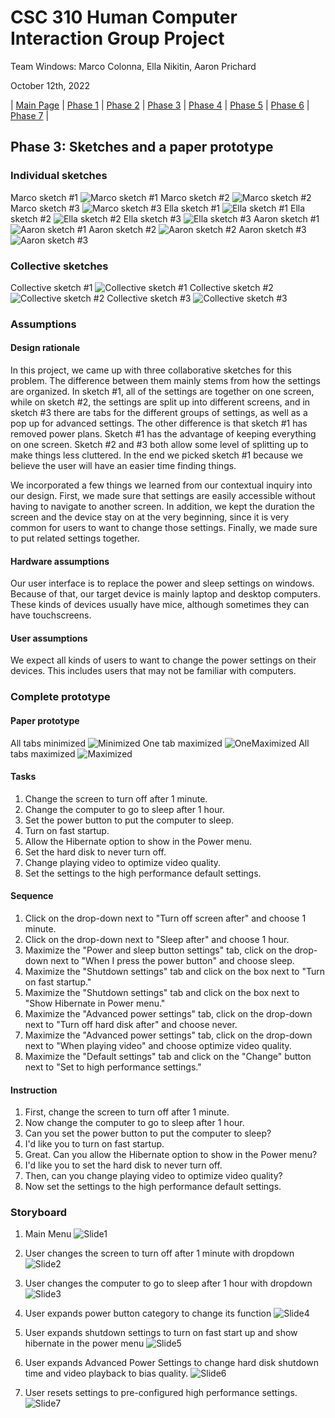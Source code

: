# CSC 310 Human Computer Interaction Group Project

Team Windows: Marco Colonna, Ella Nikitin, Aaron Prichard

October 12th, 2022

| [Main Page](https://marco-colonna.github.io/csc-310-project) | [Phase 1](https://marco-colonna.github.io/csc-310-project/phase1) | [Phase 2](https://marco-colonna.github.io/csc-310-project/phase2) | [Phase 3](https://marco-colonna.github.io/csc-310-project/phase3) | [Phase 4](https://marco-colonna.github.io/csc-310-project/phase4) | [Phase 5](https://marco-colonna.github.io/csc-310-project/phase5) | [Phase 6](https://marco-colonna.github.io/csc-310-project/phase6) | [Phase 7](https://marco-colonna.github.io/csc-310-project/phase7) |

## Phase 3: Sketches and a paper prototype

### Individual sketches

Marco sketch #1
![Marco sketch #1](https://user-images.githubusercontent.com/84739957/195435441-c1d56ef9-5a7e-40f9-98e1-784ead15886e.JPG)
Marco sketch #2
![Marco sketch #2](https://user-images.githubusercontent.com/84739957/195435458-3f4f7ea0-88df-4386-a418-106c81a00f20.JPG)
Marco sketch #3
![Marco sketch #3](https://user-images.githubusercontent.com/84739957/195435470-582ca9d6-269a-4519-b465-f3d95713a280.JPG)
Ella sketch #1
![Ella sketch #1](https://user-images.githubusercontent.com/84739957/195435484-7ede8eff-709a-4c46-91be-6acfa78d69ec.jpg)
Ella sketch #2
![Ella sketch #2](https://user-images.githubusercontent.com/84739957/195435497-1945fa0c-35ec-4715-b333-dcf295442f74.jpg)
Ella sketch #3
![Ella sketch #3](https://user-images.githubusercontent.com/84739957/195435510-f863b0a8-f7ed-4143-8b08-e07b321ff467.jpg)
Aaron sketch #1
![Aaron sketch #1](https://user-images.githubusercontent.com/84739957/195435520-d87216c8-eb55-4da1-a2f1-c0a1e7d7d539.jpg)
Aaron sketch #2
![Aaron sketch #2](https://user-images.githubusercontent.com/84739957/195435531-231ec3c7-6dcb-49d0-aaa8-df786cae6b31.jpg)
Aaron sketch #3
![Aaron sketch #3](https://user-images.githubusercontent.com/84739957/195435541-9e52dd89-c421-45b1-95a2-81b0a8ee4637.jpg)

### Collective sketches

Collective sketch #1
![Collective sketch #1](https://user-images.githubusercontent.com/84739957/195435707-b1251261-3690-427d-8565-440eb05e2b91.JPG)
Collective sketch #2
![Collective sketch #2](https://user-images.githubusercontent.com/84739957/195435714-1a649609-e5be-4f76-9276-253870656899.jpg)
Collective sketch #3
![Collective sketch #3](https://user-images.githubusercontent.com/84739957/195435718-9f3408e5-d47a-4951-aef8-d88780ff09b5.jpg)

### Assumptions

#### Design rationale

In this project, we came up with three collaborative sketches for this problem. The difference between them mainly stems from how the settings are organized. In sketch #1, all of the settings are together on one screen, while on sketch #2, the settings are split up into different screens, and in sketch #3 there are tabs for the different groups of settings, as well as a pop up for advanced settings. The other difference is that sketch #1 has removed power plans. Sketch #1 has the advantage of keeping everything on one screen. Sketch #2 and #3 both allow some level of splitting up to make things less cluttered. In the end we picked sketch #1 because we believe the user will have an easier time finding things.

We incorporated a few things we learned from our contextual inquiry into our design. First, we made sure that settings are easily accessible without having to navigate to another screen. In addition, we kept the duration the screen and the device stay on at the very beginning, since it is very common for users to want to change those settings. Finally, we made sure to put related settings together.

#### Hardware assumptions

Our user interface is to replace the power and sleep settings on windows. Because of that, our target device is mainly laptop and desktop computers. These kinds of devices usually have mice, although sometimes they can have touchscreens.

#### User assumptions

We expect all kinds of users to want to change the power settings on their devices. This includes users that may not be familiar with computers.

### Complete prototype

#### Paper prototype

All tabs minimized
![Minimized](https://user-images.githubusercontent.com/84739957/195438303-bef27bed-d405-425b-ab0f-5f57691e4d7d.jpg)
One tab maximized
![OneMaximized](https://user-images.githubusercontent.com/84739957/195438314-f2c70cec-69ea-4304-bd3b-4b459cad23fc.jpg)
All tabs maximized
![Maximized](https://user-images.githubusercontent.com/84739957/195438326-e42752a1-a4af-4e92-b926-4ae3297ad8fb.jpg)

#### Tasks

1. Change the screen to turn off after 1 minute.
2. Change the computer to go to sleep after 1 hour.
3. Set the power button to put the computer to sleep.
4. Turn on fast startup.
5. Allow the Hibernate option to show in the Power menu.
6. Set the hard disk to never turn off.
7. Change playing video to optimize video quality.
8. Set the settings to the high performance default settings.

#### Sequence

1. Click on the drop-down next to "Turn off screen after" and choose 1 minute.
2. Click on the drop-down next to "Sleep after" and choose 1 hour.
3. Maximize the "Power and sleep button settings" tab, click on the drop-down next to "When I press the power button" and choose sleep.
4. Maximize the "Shutdown settings" tab and click on the box next to "Turn on fast startup."
5. Maximize the "Shutdown settings" tab and click on the box next to "Show Hibernate in Power menu."
6. Maximize the "Advanced power settings" tab, click on the drop-down next to "Turn off hard disk after" and choose never.
7. Maximize the "Advanced power settings" tab, click on the drop-down next to "When playing video" and choose optimize video quality.
8. Maximize the "Default settings" tab and click on the "Change" button next to "Set to high performance settings."

#### Instruction

1. First, change the screen to turn off after 1 minute.
2. Now change the computer to go to sleep after 1 hour.
3. Can you set the power button to put the computer to sleep?
4. I'd like you to turn on fast startup.
5. Great. Can you allow the Hibernate option to show in the Power menu?
6. I'd like you to set the hard disk to never turn off.
7. Then, can you change playing video to optimize video quality?
8. Now set the settings to the high performance default settings.

### Storyboard

1. Main Menu
![Slide1](https://user-images.githubusercontent.com/113215701/195474446-705cda2e-9bbe-47b9-ad46-8298068e4a3b.PNG)

2. User changes the screen to turn off after 1 minute with dropdown
![Slide2](https://user-images.githubusercontent.com/113215701/195474458-da58f783-d48d-4bd4-9014-24ef126312fc.PNG)

3. User changes the computer to go to sleep after 1 hour with dropdown
![Slide3](https://user-images.githubusercontent.com/113215701/195474469-a8eb6581-4e60-446f-8fe0-896d9acd1c6b.PNG)

4. User expands power button category to change its function
![Slide4](https://user-images.githubusercontent.com/113215701/195474487-4a9fcb1e-09f0-4fa8-9a01-fbaa1bfb5b5e.PNG)

5. User expands shutdown settings to turn on fast start up and show hibernate in the power menu
![Slide5](https://user-images.githubusercontent.com/113215701/195474508-ed43cdad-a6f7-4d2d-9451-7219c7a23311.PNG)

6. User expands Advanced Power Settings to change hard disk shutdown time and video playback to bias quality.
![Slide6](https://user-images.githubusercontent.com/113215701/195474518-2929555a-f198-4668-88ad-9a2185153f96.PNG)

7. User resets settings to pre-configured high performance settings.
![Slide7](https://user-images.githubusercontent.com/113215701/195474530-c00c62f2-fce5-4d7c-8b4c-96d85c10309c.PNG)
